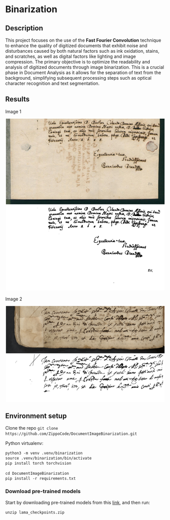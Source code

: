 # Binarization

## Description
This project focuses on the use of the **Fast Fourier Convolution** technique to enhance the quality of digitized documents that exhibit noise and disturbances caused by both natural factors such as ink oxidation, stains, and scratches, as well as digital factors like lighting and image compression. The primary objective is to optimize the readability and analysis of digitized documents through image binarization. This is a crucial phase in Document Analysis as it allows for the separation of text from the background, simplifying subsequent processing steps such as optical character recognition and text segmentation.


## Results
Image 1
<p float="left" align="center">
  <img src="https://github.com/ZippoCode/DocumentImageBinarization/blob/main/images/1.png" alt="drawing" width="500"/> 
  <img src="https://github.com/ZippoCode/DocumentImageBinarization/blob/main/images/1_bin.png" alt="drawing" width="500"/>
</p>

Image 2
<p float="left" align="center">
  <img src="https://github.com/ZippoCode/DocumentImageBinarization/blob/main/images/9.png" alt="drawing" width="500"/> 
  <img src="https://github.com/ZippoCode/DocumentImageBinarization/blob/main/images/9_bin.png" alt="drawing" width="500"/>
</p>

## Environment setup

Clone the repo `git clone https://github.com/ZippoCode/DocumentImageBinarization.git`

Python virtualenv:
```
python3 -m venv .venv/binarization
source .venv/binarization/bin/activate
pip install torch torchvision

cd DocumentImageBinarization
pip install -r requirements.txt
```

### Download pre-trained models
Start by downloading pre-trained models from this [link](https://drive.google.com/file/d/1zj_QGlWJlS0KWvwH5qhl4c_fF1PLBmsO/view?usp=drive_link), and then run:
```
unzip lama_checkpoints.zip
```

